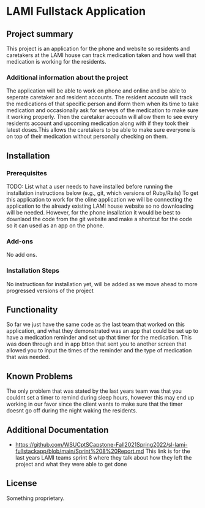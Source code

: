 # LAMI Fullstack Application

## Project summary

This project is an application for the phone and website so residents and caretakers at the LAMI house can track medication taken and how well that medication is working for the residents. 

### Additional information about the project

The application will be able to work on phone and online and be able to seperate caretaker and resident accounts. The resident accoutn will track the medications of that specific person and iform them when its time to take medication and occasionally ask for serveys of the medication to make sure it working properly. Then the caretaker accoutn will allow them to see every residents account and upcoming medication along with if they took their latest doses.This allows the caretakers to be able to make sure everyone is on top of their medication without personally checking on them.

## Installation

### Prerequisites

TODO: List what a user needs to have installed before running the installation instructions below (e.g., git, which versions of Ruby/Rails)
To get this application to work for the oline application we will be connecting the application to the already existing LAMI house website so no downloading will be needed. However, for the phone insallation it would be best to downlaod the code from the git website and make a shortcut for the code so it can used as an app on the phone. 

### Add-ons

No add ons.

### Installation Steps

No instructiosn for installation yet, will be added as we move ahead to more progressed versions of the project

## Functionality

So far we just have the same code as the last team that worked on this application, and what they demonstrated was an app that could be set up to have a medication reminder and set up that timer for the medication. This was doen through and in app btton that sent you to another screen that allowed you to input the times of the reminder and the type of medication that was needed. 


## Known Problems

The only problem that was stated by the last years team was that you couldnt set a timer to remind during sleep hours, however this may end up working in our favor since the client wants to make sure that the timer doesnt go off during the night waking the residents. 

## Additional Documentation

* https://github.com/WSUCptSCapstone-Fall2021Spring2022/sl-lami-fullstackapp/blob/main/Sprint%208%20Report.md
This link is for the last years LAMI teams sprint 8 where they talk about how they left the project and what they were able to get done

## License

Something proprietary.
